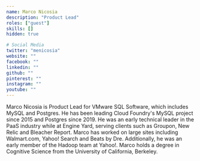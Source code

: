 ```yaml
---
name: Marco Nicosia
description: "Product Lead"
roles: ["guest"]
skills: []
hidden: true

# Social Media
twitter: "menicosia"
website: ""
facebook: ""
linkedin: ""
github: ""
pinterest: ""
instagram: ""
youtube: ""
---
```


Marco Nicosia is Product Lead for VMware SQL Software, which includes MySQL and Postgres. He has been leading Cloud Foundry's MySQL project since 2015 and Postgres since 2019. He was an early technical leader in the PaaS industry while at Engine Yard, serving clients such as Groupon, New Relic and Bleacher Report. Marco has worked on large sites including Walmart.com, Yahoo! Search and Beats by Dre. Additionally, he was an early member of the Hadoop team at Yahoo!. Marco holds a degree in Cognitive Science from the University of California, Berkeley.


<!--more-->
